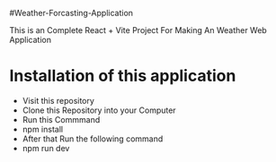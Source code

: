 #Weather-Forcasting-Application

This is an Complete React + Vite Project For Making An Weather Web Application 

# Installation of this application

- Visit this repository
- Clone this Repository into your Computer
- Run this Commmand
- npm install
- After that Run the following command
- npm run dev
